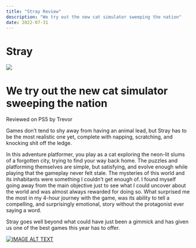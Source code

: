 ```yaml
---
title: "Stray Review"
description: "We try out the new cat simulator sweeping the nation"
date: 2022-07-31
---
```

<h1 class="text-4xl text-white">Stray</h1>
<img src="/assets/images/stray-game-review.jpeg">
<h1 class="text-xl text-white">We try out the new cat simulator sweeping the nation</h1>
<p class="italic text-sm text-white">Reviewed on PS5 by Trevor</p>
<p class="text-md text-white">Games don’t tend to shy away from having an animal lead, but Stray has to be the most realistic one yet, complete with napping, scratching, and knocking shit off the ledge. </p>

<p class="text-md text-white">In this adventure platformer, you play as a cat exploring the neon-lit slums of a forgotten city, trying to find your way back home. The puzzles and platforming themselves are simple, but satisfying, and evolve enough while playing that the gameplay never felt stale. The mysteries of this world and its inhabitants were something I couldn’t get enough of. I found myself going away from the main objective just to see what I could uncover about the world and was almost always rewarded for doing so. What surprised me the most in my 4-hour journey with the game, was its ability to tell a compelling, and surprisingly emotional, story without the protagonist ever saying a word. </p>

<p class="text-md text-white">Stray goes well beyond what could have just been a gimmick and has given us one of the best games this year has to offer.</p>

[![IMAGE ALT TEXT](http://img.youtube.com/vi/7fXKLHihF3A/0.jpg)](https://www.youtube.com/shorts/7fXKLHihF3A "Stray Review in 60 Seconds")



